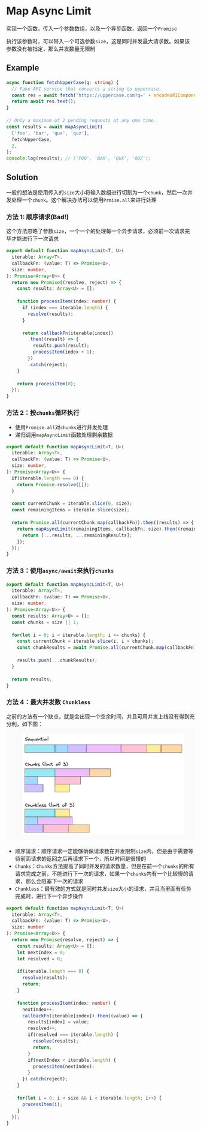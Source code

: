 # Map Async Limit

实现一个函数，传入一个参数数组，以及一个异步函数，返回一个`Promise`

执行该参数时，可以带入一个可选参数`size`，这是同时并发最大请求数。如果该参数没有被指定，那么并发数量无限制

## Example

```ts
async function fetchUpperCase(q: string) {
  // Fake API service that converts a string to uppercase.
  const res = await fetch('https://uppercase.com?q=' + encodeURIComponent(q));
  return await res.text();
}

// Only a maximum of 2 pending requests at any one time.
const results = await mapAsyncLimit(
  ['foo', 'bar', 'qux', 'quz'],
  fetchUpperCase,
  2,
);
console.log(results); // ['FOO', 'BAR', 'QUX', 'QUZ'];

```

## Solution

一般的想法是使用传入的`size`大小将输入数组进行切割为一个`chunk`，然后一次并发处理一个`chunk`。这个解决办法可以使用`Prmise.all`来进行处理

### 方法 1: 顺序请求(Bad!)

这个方法忽略了参数`size`，一个一个的处理每一个异步请求，必须前一次请求完毕才能进行下一次请求

```ts
export default function mapAsyncLimit<T, U>(
  iterable: Array<T>,
  callbackFn: (value: T) => Promise<U>,
  size: number,
): Promise<Array<U>> {
  return new Promise((resolve, reject) => {
    const results: Array<U> = [];

    function processItem(index: number) {
      if (index === iterable.length) {
        resolve(results);
      }

      return callbackFn(iterable[index])
        .then((result) => {
          results.push(result);
          processItem(index + 1);
        })
        .catch(reject);
    }

    return processItem(0);
  });
}
```

### 方法 2：按`chunks`循环执行

- 使用`Promise.all`对`chunks`进行并发处理
- 递归调用`mapAsyncLimit`函数处理剩余数据

```ts
export default function mapAsyncLimit<T, U>(
  iterable: Array<T>,
  callbackFn: (value: T) => Promise<U>,
  size: number,
): Promise<Array<U>> {
  if(iterable.length === 0) {
    return Promise.resolve([]);
  }

  const currentChunk = iterable.slice(0, size);
  const remainingItems = iterable.slice(size);

  return Promise.all(currentChunk.map(callbackFn)).then((results) => {
    return mapAsyncLimit(remainingItems, callbackFn, size).then((remainingResults) => {
      return [...results, ...remainingResults];
    });
  });
}
```

### 方法 3：使用`async/await`来执行`chunks`

```ts
export default function mapAsyncLimit<T, U>(
  iterable: Array<T>,
  callbackFn: (value: T) => Promise<U>,
  size: number,
): Promise<Array<U>> {
  const results: Array<U> = [];
  const chunks = size || 1;

  for(let i = 0; i < iterable.length; i += chunks) {
    const currentChunk = iterable.slice(i, i + chunks);
    const chunkResults = await Promise.all(currentChunk.map(callbackFn));

    results.push(...chunkResults);
  }

  return results;
}
```

### 方法 4：最大并发数 `Chunkless`

之前的方法有一个缺点，就是会出现一个空余时间，并且可用并发上线没有得到充分利，如下图：
![alt text](image.png)

- 顺序请求：顺序请求一定能够确保请求数在并发限制`size`内，但是由于需要等待前面请求的返回之后再请求下一个，所以时间是很慢的
- `Chunks`：`Chunks`方法提高了同时并发的请求数量，但是在前一个`chunks`的所有请求完成之前，不能进行下一次的请求，如果一个`chunks`内有一个比较慢的请求，那么会阻塞下一次的请求
- `Chunkless`：最有效的方式就是同时并发`size`大小的请求，并且当里面有任务完成时，进行下一个异步操作

```ts
export default function mapAsyncLimit<T, U>(
  iterable: Array<T>,
  callbackFn: (value: T) => Promise<U>,
  size: number
): Promise<Array<U>> {
  return new Promise(resolve, reject) => {
    const results: Array<U> = [];
    let nextIndex = 0;
    let resolved = 0;
    
    if(iterable.length === 0) {
      resolve(results);
      return;
    }

    function processItem(index: number) {
      nextIndex++;
      callbackFn(iterable[index]).then((value) => {
        results[index] = value;
        resolved++;
        if(resolved === iterable.length) {
          resolve(results);
          return;
        }
        if(nextIndex < iterable.length) {
          processItem(nextIndex);
        }
      }).catch(reject);
    }

    for(let i = 0; i < size && i < iterable.length; i++) {
      processItem(i);
    }
  });
}
```
